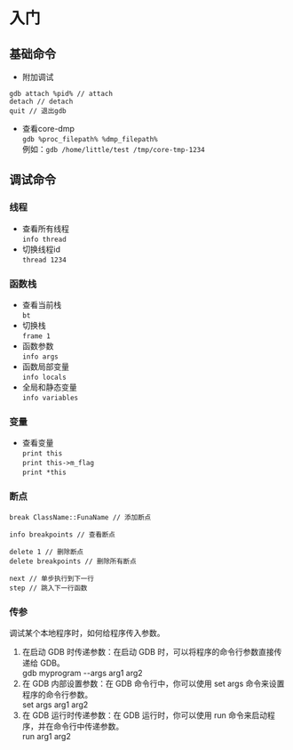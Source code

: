 # 入门

## 基础命令
* 附加调试  
```
gdb attach %pid% // attach
detach // detach
quit // 退出gdb
```


* 查看core-dmp  
`gdb %proc_filepath% %dmp_filepath%`  
例如：`gdb /home/little/test /tmp/core-tmp-1234`

## 调试命令
### 线程
* 查看所有线程  
  `info thread`
* 切换线程id  
  `thread 1234`

### 函数栈
* 查看当前栈  
  `bt`
* 切换栈  
  `frame 1`
* 函数参数  
  `info args`
* 函数局部变量  
  `info locals`
* 全局和静态变量  
  `info variables`

### 变量
* 查看变量  
`print this`  
`print this->m_flag`  
`print *this`  

### 断点
```
break ClassName::FunaName // 添加断点

info breakpoints // 查看断点

delete 1 // 删除断点
delete breakpoints // 删除所有断点

next // 单步执行到下一行
step // 跳入下一行函数
```

### 传参
调试某个本地程序时，如何给程序传入参数。
1. 在启动 GDB 时传递参数：在启动 GDB 时，可以将程序的命令行参数直接传递给 GDB。  
   gdb myprogram --args arg1 arg2
2. 在 GDB 内部设置参数：在 GDB 命令行中，你可以使用 set args 命令来设置程序的命令行参数。  
   set args arg1 arg2
3. 在 GDB 运行时传递参数：在 GDB 运行时，你可以使用 run 命令来启动程序，并在命令行中传递参数。  
   run arg1 arg2